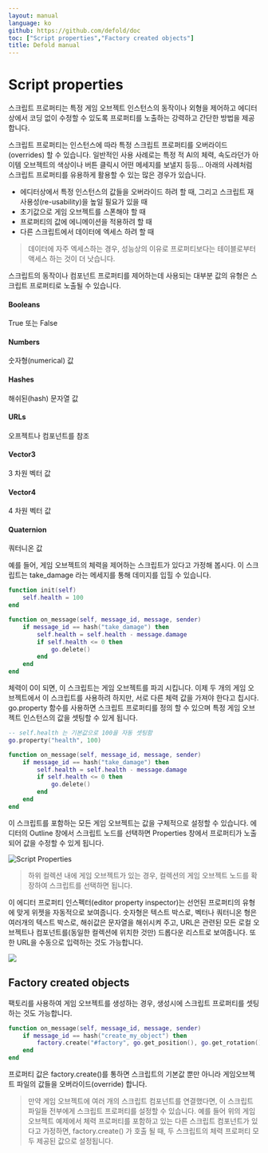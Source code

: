 ```yaml
---
layout: manual
language: ko
github: https://github.com/defold/doc
toc: ["Script properties","Factory created objects"]
title: Defold manual
---
```


# Script properties
스크립트 프로퍼티는 특정 게임 오브젝트 인스턴스의 동작이나 외형을 제어하고 에디터 상에서 코딩 없이 수정할 수 있도록 프로퍼티를 노출하는 강력하고 간단한 방법을 제공합니다.

스크립트 프로퍼티는 인스턴스에 따라 특정 스크립트 프로퍼티를 오버라이드(overrides) 할 수 있습니다. 일반적인 사용 사례로는 특정 적 AI의 체력, 속도라던가 아이템 오브젝트의 색상이나 버튼 클릭시 어떤 메세지를 보낼지 등등... 아래의 사례처럼 스크립트 프로퍼티를 유용하게 활용할 수 있는 많은 경우가 있습니다.

* 에디터상에서 특정 인스턴스의 값들을 오버라이드 하려 할 때, 그리고 스크립트 재 사용성(re-usability)을 높일 필요가 있을 때
* 초기값으로 게임 오브젝트를 스폰해야 할 때
* 프로퍼티의 값에 에니메이션을 적용하려 할 때
* 다른 스크립트에서 데이터에 엑세스 하려 할 때

> 데이터에 자주 엑세스하는 경우, 성능상의 이유로 프로퍼티보다는 테이블로부터 액세스 하는 것이 더 낫습니다.

스크립트의 동작이나 컴포넌트 프로퍼티를 제어하는데 사용되는 대부분 값의 유형은 스크립트 프로퍼티로 노출될 수 있습니다.

#### Booleans
True 또는 False
#### Numbers
숫자형(numerical) 값
#### Hashes
해쉬된(hash) 문자열 값
#### URLs
오프젝트나 컴포넌트를 참조
#### Vector3
3 차원 벡터 값
#### Vector4
4 차원 벡터 값
#### Quaternion
쿼터니온 값

예를 들어, 게임 오브젝트의 체력을 제어하는 스크립트가 있다고 가정해 봅시다. 이 스크립트는 take_damage 라는 메세지를 통해 데미지를 입힐 수 있습니다.

```lua
function init(self)
    self.health = 100
end

function on_message(self, message_id, message, sender)
    if message_id == hash("take_damage") then
        self.health = self.health - message.damage
        if self.health <= 0 then
            go.delete()
        end
    end
end
```

체력이 0이 되면, 이 스크립트는 게임 오브젝트를 파괴 시킵니다. 이제 두 개의 게임 오브젝트에서 이 스크립트를 사용하려 하지만, 서로 다른 체력 값을 가져야 한다고 칩시다. go.property 함수를 사용하면 스크립트 프로퍼티를 정의 할 수 있으며 특정 게임 오브젝트 인스턴스의 값을 셋팅할 수 있게 됩니다.

```lua
-- self.health 는 기본값으로 100을 자동 셋팅함
go.property("health", 100)

function on_message(self, message_id, message, sender)
    if message_id == hash("take_damage") then
        self.health = self.health - message.damage
        if self.health <= 0 then
            go.delete()
        end
    end
end
```

이 스크립트를 포함하는 모든 게임 오브젝트는 값을 구체적으로 설정할 수 있습니다. 에디터의 Outline 창에서 스크립트 노드를 선택하면 Properties 창에서 프로퍼티가 노출되어 값을 수정할 수 있게 됩니다.

![Script Properties](/manuals/images/script_properties/script_properties.png)

> 하위 컬렉션 내에 게임 오브젝트가 있는 경우, 컬렉션의 게임 오브젝트 노드를 확장하여 스크립트를 선택하면 됩니다.

이 에디터 프로퍼티 인스펙터(editor property inspector)는 선언된 프로퍼티의 유형에 맞게 위젯을 자동적으로 보여줍니다. 숫자형은 텍스트 박스로, 벡터나 쿼터니온 형은 여러개의 텍스트 박스로, 해쉬값은 문자열을 해쉬시켜 주고, URL은 관련된 모든 로컬 오브젝트나 컴포넌트를(동일한 컬렉션에 위치한 것만) 드롭다운 리스트로 보여줍니다. 또한 URL을 수동으로 입력하는 것도 가능합니다.

![](/manuals/images/script_properties/script_properties_example.png)

## Factory created objects
팩토리를 사용하여 게임 오브젝트를 생성하는 경우, 생성시에 스크립트 프로퍼티를 셋팅하는 것도 가능합니다.

```lua
function on_message(self, message_id, message, sender)
    if message_id == hash("create_my_object") then
        factory.create("#factory", go.get_position(), go.get_rotation(), { health = 50 })
    end
end
```

프로퍼티 값은  factory.create()를 통하면 스크립트의 기본값 뿐만 아니라 게임오브젝트 파일의 값들을 오버라이드(override) 합니다.

> 만약 게임 오브젝트에 여러 개의 스크립트 컴포넌트를 연결했다면, 이 스크립트 파일들 전부에게 스크립트 프로퍼티를 설정할 수 있습니다. 예를 들어 위의 게임 오브젝트 예제에서 체력 프로퍼티를 포함하고 있는 다른 스크립트 컴포넌트가 있다고 가정하면, factory.create() 가 호출 될 때, 두 스크립트의 체력 프로퍼티 모두 제공된 값으로 설정됩니다.
